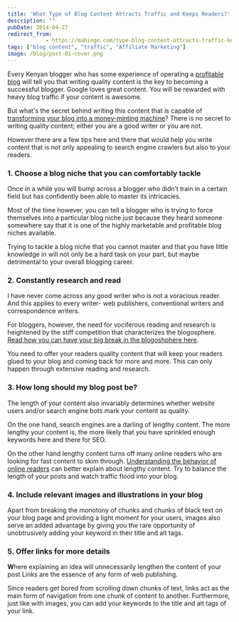 ```yaml
---
title: 'What Type of Blog Content Attracts Traffic and Keeps Readers?'
description: ""
pubDate: 2014-04-27
redirect_from:
            - https://mahinge.com/type-blog-content-attracts-traffic-keeps-readers/
tags: ["blog content", "traffic", "Affiliate Marketing"]
image: /blog/post-01-cover.png
---
```

Every Kenyan blogger who has some experience of operating a [profitable blog](https://mahinge.com/fully-monetize-blog-kenya/ "profitable blog") will tell you that writing quality content is the key to becoming a successful blogger. Google loves great content. You will be rewarded with heavy blog traffic if your content is awesome.

But what's the secret behind writing this content that is capable of [transforming your blog into a money-minting machine](https://mahinge.com/fully-monetize-blog-kenya/)? There is no secret to writing quality content; either you are a good writer or you are not.

However there are a few tips here and there that would help you write content that is not only appealing to search engine crawlers but also to your readers.

### 1. Choose a blog niche that you can comfortably tackle

Once in a while you will bump across a blogger who didn’t train in a certain field but has confidently been able to master its intricacies.

Most of the time however, you can tell a blogger who is trying to force themselves into a particular blog niche just because they heard someone somewhere say that it is one of the highly marketable and profitable blog niches available.

Trying to tackle a blog niche that you cannot master and that you have little knowledge in will not only be a hard task on your part, but maybe detrimental to your overall blogging career.

### 2. Constantly research and read

I have never come across any good writer who is not a voracious reader. And this applies to every writer- web publishers, conventional writers and correspondence writers.

For bloggers, however, the need for vociferous reading and research is heightened by the stiff competition that characterizes the blogosphere. [Read how you can have your big break in the blogoshphere here](https://mahinge.com/wp-content/uploads/2014/04/3-tips-for-breaking-into-the-blogosphere).

You need to offer your readers quality content that will keep your readers glued to your blog and coming back for more and more. This can only happen through extensive reading and research.

### 3. How long should my blog post be?

The length of your content also invariably determines whether website users and/or search engine bots mark your content as quality.

On the one hand, search engines are a darling of lengthy content. The more lengthy your content is, the more likely that you have sprinkled enough keywords here and there for SEO.

On the other hand lengthy content turns off many online readers who are looking for fast content to skim through. [Understanding the behavior of online readers](https://mahinge.com/wp-content/uploads/2014/04/Kenyan-Bloggers-Creating-Blog-Content-That-is-Targeted-for-Your-Specific-Audience) can better explain about lengthy content. Try to balance the length of your posts and watch traffic flood into your blog.

### 4. Include relevant images and illustrations in your blog

Apart from breaking the monotony of chunks and chunks of black text on your blog page and providing a light moment for your users, images also serve an added advantage by giving you the rare opportunity of unobtrusively adding your keyword in their title and alt tags.

### 5. Offer links for more details

**W**here explaining an idea will unnecessarily lengthen the content of your post Links are the essence of any form of web publishing.

Since readers get bored from scrolling down chunks of text, links act as the main form of navigation from one chunk of content to another. Furthermore, just like with images, you can add your keywords to the title and alt tags of your link.
